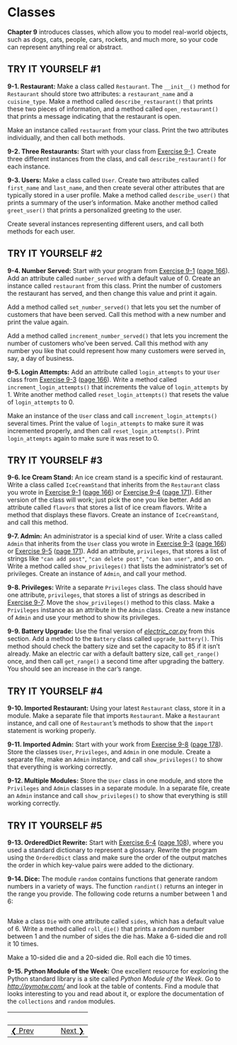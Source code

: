 # Classes 
**Chapter 9** introduces classes, which allow you to model real-world objects, such as dogs,
cats, people, cars, rockets, and much more, so your code can represent anything real or abstract.

TRY IT YOURSELF \#1
-------------------

<span id="ch9exe1"></span>**9-1. Restaurant:** Make a class called `Restaurant`. The `__init__()` method for `Restaurant` should store two attributes: a `restaurant_name` and a `cuisine_type`. Make a method called `describe_restaurant()` that prints these two pieces of information, and a method called `open_restaurant()` that prints a message indicating that the restaurant is open.

Make an instance called `restaurant` from your class. Print the two attributes individually, and then call both methods.

<span id="ch9exe2"></span>**9-2. Three Restaurants:** Start with your class from [Exercise 9-1](#ch9exe1). Create three different instances from the class, and call `describe_restaurant()` for each instance.

<span id="ch9exe3"></span>**9-3. Users:** Make a class called `User`.
Create two attributes called `first_name` and `last_name`, and then create several other attributes that are typically stored in a user profile. Make a method called `describe_user()` that prints a summary of the user’s information. Make another method called `greet_user()` that prints a personalized greeting to the user.

Create several instances representing different users, and call both methods for each user.

TRY IT YOURSELF \#2
-------------------

<span id="ch9exe4"></span>**9-4. Number Served:** Start with your program from [Exercise 9-1](#ch9exe1) ([page 166](#page_166)). Add an attribute called `number_served` with a default value of 0. Create an instance called `restaurant` from this class. Print the number of customers the restaurant has served, and then change this value and print it again.

Add a method called `set_number_served()` that lets you set the number of customers that have been served. Call this method with a new number and print the value again.

Add a method called `increment_number_served()` that lets you increment the number of customers who’ve been served. Call this method with any number you like that could represent how many customers were served in,
say, a day of business.

<span id="ch9exe5"></span>**9-5. Login Attempts:** Add an attribute called `login_attempts` to your `User` class from [Exercise 9-3](#ch9exe3) ([page 166](#page_166)). Write a method called `increment_login_attempts()` that increments the value of `login_attempts` by 1. Write another method called `reset_login_attempts()` that resets the value of `login_attempts` to 0.

Make an instance of the `User` class and call `increment_login_attempts()` several times. Print the value of `login_attempts` to make sure it was incremented properly, and then call `reset_login_attempts()`. Print `login_attempts` again to make sure it was reset to 0.

TRY IT YOURSELF \#3
-------------------

<span id="ch9exe6"></span>**9-6. Ice Cream Stand:** An ice cream stand is a specific kind of restaurant. Write a class called `IceCreamStand`
that inherits from the `Restaurant` class you wrote in [Exercise 9-1](#ch9exe1) ([page 166](#page_166)) or [Exercise 9-4](#ch9exe4)
([page 171](#page_171)). Either version of the class will work; just pick the one you like better. Add an attribute called `flavors` that stores a list of ice cream flavors. Write a method that displays these flavors. Create an instance of `IceCreamStand`, and call this method.

<span id="ch9exe7"></span>**9-7. Admin:** An administrator is a special kind of user. Write a class called `Admin` that inherits from the `User`
class you wrote in [Exercise 9-3](#ch9exe3) ([page 166](#page_166)) or [Exercise 9-5](#ch9exe5) ([page 171](#page_171)). Add an attribute,
`privileges`, that stores a list of strings like `"can add post"`,
`"can delete post"`, `"can ban user"`, and so on. Write a method called `show_privileges()` that lists the administrator’s set of privileges.
Create an instance of `Admin`, and call your method.

<span id="ch9exe8"></span>**9-8. Privileges:** Write a separate `Privileges` class. The class should have one attribute, `privileges`,
that stores a list of strings as described in [Exercise 9-7](#ch9exe7).
Move the `show_privileges()` method to this class. Make a `Privileges`
instance as an attribute in the `Admin` class. Create a new instance of `Admin` and use your method to show its privileges.

<span id="ch9exe9"></span>**9-9. Battery Upgrade:** Use the final version of [*electric_car.py*](electric_car.py) from this section. Add a method to the `Battery` class called `upgrade_battery()`. This method should check the battery size and set the capacity to 85 if it isn’t already. Make an electric car with a default battery size, call `get_range()` once, and then call `get_range()` a second time after upgrading the battery. You should see an increase in the car’s range.

TRY IT YOURSELF \#4
-------------------

<span id="ch9exe10"></span>**9-10. Imported Restaurant:** Using your latest `Restaurant` class, store it in a module. Make a separate file that imports `Restaurant`. Make a `Restaurant` instance, and call one of `Restaurant`’s methods to show that the `import` statement is working properly.

<span id="ch9exe11"></span>**9-11. Imported Admin:** Start with your work from [Exercise 9-8](#ch9exe8) ([page 178](#page_178)). Store the classes `User`, `Privileges`, and `Admin` in one module. Create a separate file, make an `Admin` instance, and call `show_privileges()` to show that everything is working correctly.

<span id="ch9exe12"></span>**9-12. Multiple Modules:** Store the `User`
class in one module, and store the `Privileges` and `Admin` classes in a separate module. In a separate file, create an `Admin` instance and call `show_privileges()` to show that everything is still working correctly.

<span id="page_186"></span>

TRY IT YOURSELF \#5
-------------------

<span id="ch9exe13"></span>**9-13. OrderedDict Rewrite:** Start with [Exercise 6-4](../chapter_06/README.md#ch6exe4) ([page 108](../chapter_06/README.md#page_108)),
where you used a standard dictionary to represent a glossary. Rewrite the program using the `OrderedDict` class and make sure the order of the output matches the order in which key-value pairs were added to the dictionary.

<span id="ch9exe14"></span>**9-14. Dice:** The module `random` contains functions that generate random numbers in a variety of ways. The function `randint()` returns an integer in the range you provide. The following code returns a number between 1 and 6:

``` python from random import randint x = randint(1, 6)
```

Make a class `Die` with one attribute called `sides`, which has a default value of 6. Write a method called `roll_die()` that prints a random number between 1 and the number of sides the die has. Make a 6-sided die and roll it 10 times.

Make a 10-sided die and a 20-sided die. Roll each die 10 times.

<span id="ch9exe15"></span>**9-15. Python Module of the Week:** One excellent resource for exploring the Python standard library is a site called *Python Module of the Week*. Go to *<http://pymotw.com/>* and look at the table of contents. Find a module that looks interesting to you and read about it, or explore the documentation of the `collections`
and `random` modules.


&nbsp; | &nbsp; | &nbsp; | &nbsp;
----|----|----|----
[&#10094; Prev](../pcc-chapter-08)| &nbsp; | &nbsp; | &nbsp;[Next &#10095;](../pcc-chapter-10)
